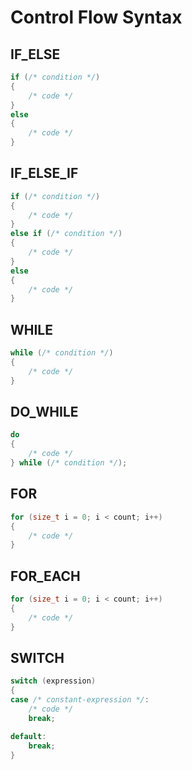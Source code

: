 # Control Flow Syntax

## IF_ELSE

```cpp
if (/* condition */)
{
    /* code */
}
else
{
    /* code */
}
```

## IF_ELSE_IF

```cpp
if (/* condition */)
{
    /* code */
}
else if (/* condition */)
{
    /* code */
}
else
{
    /* code */
}
```

## WHILE

```cpp
while (/* condition */)
{
    /* code */
}
```

## DO_WHILE

```cpp
do
{
    /* code */
} while (/* condition */);
```

## FOR

```cpp
for (size_t i = 0; i < count; i++)
{
    /* code */
}
```

## FOR_EACH

```cpp
for (size_t i = 0; i < count; i++)
{
    /* code */
}
```

## SWITCH

```cpp
switch (expression)
{
case /* constant-expression */:
    /* code */
    break;

default:
    break;
}
```
